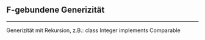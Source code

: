 

## F-gebundene Generizität

---

Generizität mit Rekursion, z.B.: class Integer implements Comparable<Integer>
